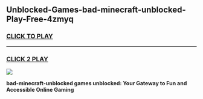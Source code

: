 
## Unblocked-Games-bad-minecraft-unblocked-Play-Free-4zmyq
<h3>
<a href="https://premium76.site?title=bad-minecraft-unblocked&ref=18A1">CLICK TO PLAY</a></h3>
<hr>

<h3>
<a href="https://premium76.site?title=bad-minecraft-unblocked&ref=18A1">CLICK 2 PLAY</a>
  
</h3>

<a href="https://premium76.site?title=bad-minecraft-unblocked&ref=18A1"><img src="https://clearcache.store/games.png"></a>


**bad-minecraft-unblocked games unblocked: Your Gateway to Fun and Accessible Online Gaming**
